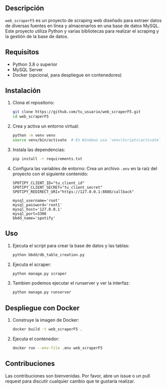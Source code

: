 ## Descripción
`web_scraperF5` es un proyecto de scraping web diseñado para extraer datos de diversas fuentes en línea y almacenarlos en una base de datos MySQL. Este proyecto utiliza Python y varias bibliotecas para realizar el scraping y la gestión de la base de datos.

## Requisitos
- Python 3.8 o superior
- MySQL Server
- Docker (opcional, para despliegue en contenedores)

## Instalación
1. Clona el repositorio:
    ```sh
    git clone https://github.com/tu_usuario/web_scraperF5.git
    cd web_scraperF5
    ```

2. Crea y activa un entorno virtual:
    ```sh
    python -m venv venv
    source venv/bin/activate  # En Windows usa `venv\Scripts\activate`
    ```

3. Instala las dependencias:
    ```sh
    pip install -r requirements.txt
    ```

4. Configura las variables de entorno:
    Crea un archivo `.env` en la raíz del proyecto con el siguiente contenido:
    ```env
    SPOTIPY_CLIENT_ID="tu_client_id"
    SPOTIPY_CLIENT_SECRET="tu_client_secret"
    SPOTIPY_REDIRECT_URI="https://127.0.0.1:8888/callback"

    mysql_username='root'
    mysql_password='root1'
    mysql_host='127.0.0.1'
    mysql_port=3306
    bbdd_name='spotify'
    ```

## Uso
1. Ejecuta el script para crear la base de datos y las tablas:
    ```sh
    python bbdd/db_table_creation.py
    ```

2. Ejecuta el scraper:
    ```sh
    python manage.py scraper
    ```

3. Tambien podemos ejecutar el runserver y ver la interfaz:
    ```sh
    python manage.py runserver
    ```

## Despliegue con Docker
1. Construye la imagen de Docker:
    ```sh
    docker build -t web_scraperF5 .
    ```

2. Ejecuta el contenedor:
    ```sh
    docker run --env-file .env web_scraperF5
    ```

## Contribuciones
Las contribuciones son bienvenidas. Por favor, abre un issue o un pull request para discutir cualquier cambio que te gustaría realizar.
